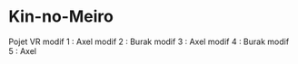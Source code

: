 # Kin-no-Meiro
Pojet VR
modif 1 : Axel
modif 2 : Burak
modif 3 : Axel
modif 4 : Burak
modif 5 : Axel
